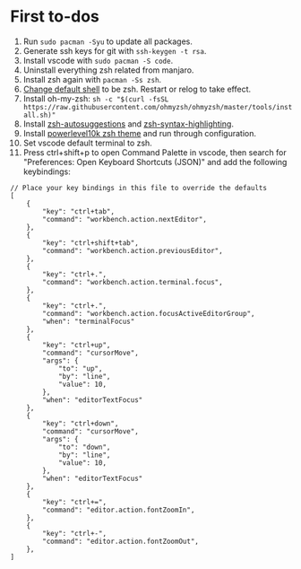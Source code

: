 # First to-dos
1. Run `sudo pacman -Syu` to update all packages.
2. Generate ssh keys for git with `ssh-keygen -t rsa`.
3. Install vscode with `sudo pacman -S code`.
4. Uninstall everything zsh related from manjaro.
5. Install zsh again with `pacman -Ss zsh`.
6. [Change default shell](https://wiki.archlinux.org/title/Command-line_shell#Changing_your_default_shell) to be zsh. Restart or relog to take effect.
7. Install oh-my-zsh: `sh -c "$(curl -fsSL https://raw.githubusercontent.com/ohmyzsh/ohmyzsh/master/tools/install.sh)"`
8. Install [zsh-autosuggestions](https://github.com/zsh-users/zsh-autosuggestions/blob/master/INSTALL.md#oh-my-zsh) and [zsh-syntax-highlighting](https://github.com/zsh-users/zsh-syntax-highlighting/blob/master/INSTALL.md#in-your-zshrc).
9. Install [powerlevel10k zsh theme](https://github.com/romkatv/powerlevel10k?tab=readme-ov-file#oh-my-zsh) and run through configuration.
10. Set vscode default terminal to zsh.
11. Press ctrl+shift+p to open Command Palette in vscode, then search for "Preferences: Open Keyboard Shortcuts (JSON)" and add the following keybindings:
```
// Place your key bindings in this file to override the defaults
[
    {
        "key": "ctrl+tab",
        "command": "workbench.action.nextEditor",
    },
    {
        "key": "ctrl+shift+tab",
        "command": "workbench.action.previousEditor",
    },
    {
        "key": "ctrl+.",
        "command": "workbench.action.terminal.focus",
    },
    {
        "key": "ctrl+.",
        "command": "workbench.action.focusActiveEditorGroup",
        "when": "terminalFocus"
    },
    {
        "key": "ctrl+up",
        "command": "cursorMove",
        "args": {
            "to": "up",
            "by": "line",
            "value": 10,
        },
        "when": "editorTextFocus"
    },
    {
        "key": "ctrl+down",
        "command": "cursorMove",
        "args": {
            "to": "down",
            "by": "line",
            "value": 10,
        },
        "when": "editorTextFocus"
    },
    {
        "key": "ctrl+=",
        "command": "editor.action.fontZoomIn",
    },
    {
        "key": "ctrl+-",
        "command": "editor.action.fontZoomOut",
    },
]
```